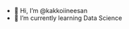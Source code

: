 - 👋 Hi, I’m @kakkoiineesan
- 🌱 I’m currently learning Data Science

<!---
kakkoiineesan/kakkoiineesan is a ✨ special ✨ repository because its `README.md` (this file) appears on your GitHub profile.
You can click the Preview link to take a look at your changes.
--->
